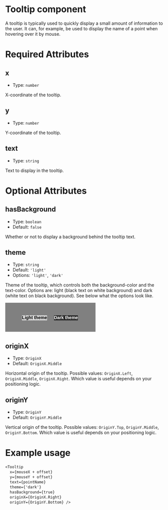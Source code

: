 # Tooltip component

A tooltip is typically used to quickly display a small amount of information to the user.
It can, for example, be used to display the name of a point when hovering over it by mouse.

# Required Attributes

## x

- Type: `number`

X-coordinate of the tooltip.

## y

- Type: `number`

Y-coordinate of the tooltip.

## text

- Type: `string`

Text to display in the tooltip.

# Optional Attributes

## hasBackground

- Type: `boolean`
- Default: `false`

Whether or not to display a background behind the tooltip text.

## theme

- Type: `string`
- Default: `'light'`
- Options: `'light'`, `'dark'`

Theme of the tooltip, which controls both the background-color and the text-color.
Options are: light (black text on white background) and dark (white text on black background).
See below what the options look like.

![Theme options for Tooltip](../media/tooltip_themes.png ':size=250')

## originX

- Type: `OriginX`
- Default: `OriginX.Middle`

Horizontal origin of the tooltip.
Possible values: `OriginX.Left`, `OriginX.Middle`, `OriginX.Right`.
Which value is useful depends on your positioning logic.

## originY

- Type: `OriginY`
- Default: `OriginY.Middle`

Vertical origin of the tooltip.
Possible values: `OriginY.Top`, `OriginY.Middle`, `OriginY.Bottom`.
Which value is useful depends on your positioning logic.

# Example usage

```svelte
<Tooltip
  x={mouseX + offset}
  y={mouseY + offset}
  text={pointName}
  theme={'dark'}
  hasBackground={true}
  originX={OriginX.Right}
  originY={OriginY.Bottom} />
```
